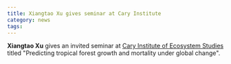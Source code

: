 ```yaml
---
title: Xiangtao Xu gives seminar at Cary Institute
category: news
tags: 
---
```


**Xiangtao Xu** gives an invited seminar at [Cary Institute of Ecosystem Studies](https://www.caryinstitute.org/) titled "Predicting tropical forest growth and mortality under global change".